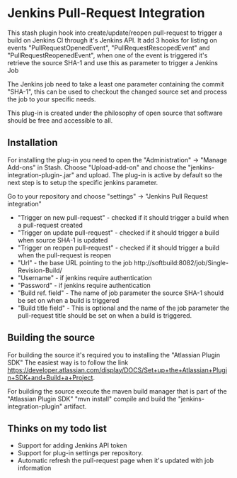 # Jenkins Pull-Request Integration

This stash plugin hook into create/update/reopen pull-request to trigger a build on Jenkins CI through it's Jenkins API. 
It add 3 hooks for listing on events "PullRequestOpenedEvent", "PullRequestRescopedEvent" and "PullRequestReopenedEvent",
when one of the event is triggered it's retrieve the source SHA-1 and use this as parameter to trigger a Jenkins Job

The Jenkins job need to take a least one parameter containing the commit "SHA-1", this can be used to checkout 
the changed source set and process the job to your specific needs.

This plug-in is created under the philosophy of open source that software should be free and accessible to all. 

## Installation
For installing the plug-in you need to open the "Administration" -> "Manage Add-ons" in Stash. Choose "Upload-add-on" and choose the
"jenkins-integration-plugin-<version>.jar" and upload. The plug-in is active by default so the next step is to setup the
 specific jenkins parameter.
 
 Go to your repository and choose "settings" -> "Jenkins Pull Request integration"
 * "Trigger on new pull-request" - checked if it should trigger a build when a pull-request created
 * "Trigger on update pull-request" - checked if it should trigger a build when source SHA-1 is updated
 * "Trigger on reopen pull-request" - checked if it should trigger a build when the pull-request is reopen
 * "Url" - the base URL pointing to the job http://softbuild:8082/job/Single-Revision-Build/
 * "Username" - if jenkins require authentication
 * "Password" - if jenkins require authentication
 * "Build ref. field" - The name of job parameter the source SHA-1 should be set on when a build is triggered
 * "Build title field" - This is optional and the name of the job parameter the pull-request title should
 be set on when a build is triggered.
 
 ## Building the source
 For building the source it's required you to installing the "Atlassian Plugin SDK" The easiest way is to follow the link 
 https://developer.atlassian.com/display/DOCS/Set+up+the+Atlassian+Plugin+SDK+and+Build+a+Project.
 
 For building the source execute the maven build manager that is part of the "Atlassian Plugin SDK" 
 "mvn install" compile and build the "jenkins-integration-plugin" artifact.
 
 ## Thinks on my todo list
 * Support for adding Jenkins API token
 * Support for plug-in settings per repository.
 * Automatic refresh the pull-request page when it's updated with job information
 
 